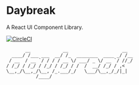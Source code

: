# Daybreak

A React UI Component Library.

[![CircleCI](https://circleci.com/gh/mokunshao/daybreak.svg?style=svg)](https://circleci.com/gh/mokunshao/daybreak)

```
       __            __                    __  
  ____/ /___ ___  __/ /_  ________  ____ _/ /__
 / __  / __ `/ / / / __ \/ ___/ _ \/ __ `/ //_/
/ /_/ / /_/ / /_/ / /_/ / /  /  __/ /_/ / ,<   
\__,_/\__,_/\__, /_.___/_/   \___/\__,_/_/|_|  
           /____/                              
```

